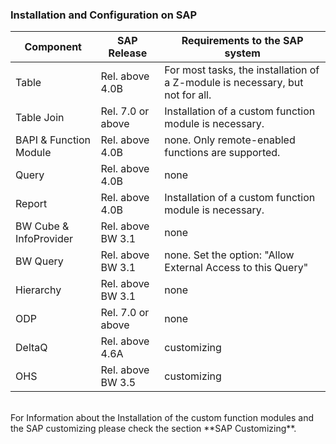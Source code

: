 ### Installation and Configuration on SAP

| Component  | SAP Release       | Requirements to the SAP system                                                |
|------------|-------------------|-------------------------------------------------------------------------------|
| Table      | Rel. above 4.0B   | For most tasks, the installation of a Z-module is necessary, but not for all. |
| Table Join | Rel. 7.0 or above | Installation of a custom function module is necessary.                        |
| BAPI & Function Module       | Rel. above 4.0B   | none. Only remote-enabled functions are supported.          |
| Query      | Rel. above 4.0B   | none                                                                          |
| Report     | Rel. above 4.0B   | Installation of a custom function module is necessary.                        |
| BW Cube & InfoProvider   | Rel. above BW 3.1 | none                                                            |
| BW Query   | Rel. above BW 3.1 | none. Set the option: "Allow External Access to this Query"                                         |
| Hierarchy  | Rel. above BW 3.1 | none                                                                          |
| ODP        | Rel. 7.0 or above   | none                                                                        |
| DeltaQ     | Rel. above 4.6A   | customizing                                                                   |
| OHS        | Rel. above BW 3.5 | customizing                                                                   |
<br/>
For Information about the Installation of the custom function modules and the SAP customizing please check the section **SAP Customizing**.
